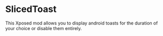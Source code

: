 SlicedToast
===========
This Xposed mod allows you to display android toasts for the duration of your choice or disable them entirely.

